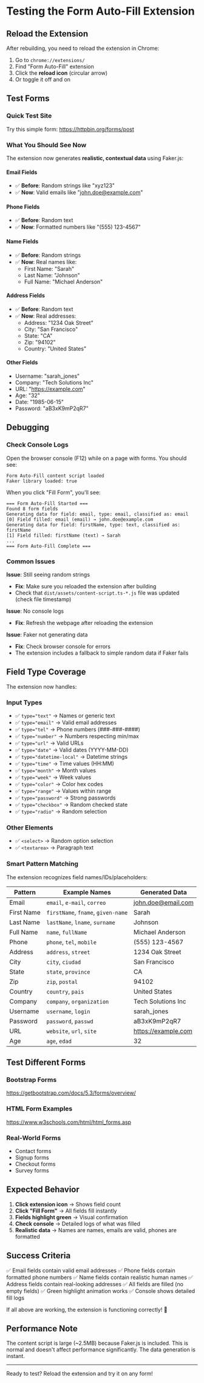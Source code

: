 # Testing the Form Auto-Fill Extension

## Reload the Extension

After rebuilding, you need to reload the extension in Chrome:

1. Go to `chrome://extensions/`
2. Find "Form Auto-Fill" extension
3. Click the **reload icon** (circular arrow)
4. Or toggle it off and on

## Test Forms

### Quick Test Site
Try this simple form: https://httpbin.org/forms/post

### What You Should See Now

The extension now generates **realistic, contextual data** using Faker.js:

#### Email Fields
- ✅ **Before**: Random strings like "xyz123"
- ✅ **Now**: Valid emails like "john.doe@example.com"

#### Phone Fields
- ✅ **Before**: Random text
- ✅ **Now**: Formatted numbers like "(555) 123-4567"

#### Name Fields
- ✅ **Before**: Random strings
- ✅ **Now**: Real names like:
  - First Name: "Sarah"
  - Last Name: "Johnson"
  - Full Name: "Michael Anderson"

#### Address Fields
- ✅ **Before**: Random text
- ✅ **Now**: Real addresses:
  - Address: "1234 Oak Street"
  - City: "San Francisco"
  - State: "CA"
  - Zip: "94102"
  - Country: "United States"

#### Other Fields
- Username: "sarah_jones"
- Company: "Tech Solutions Inc"
- URL: "https://example.com"
- Age: "32"
- Date: "1985-06-15"
- Password: "aB3xK9mP2qR7"

## Debugging

### Check Console Logs

Open the browser console (F12) while on a page with forms. You should see:

```
Form Auto-Fill content script loaded
Faker library loaded: true
```

When you click "Fill Form", you'll see:

```
=== Form Auto-Fill Started ===
Found 8 form fields
Generating data for field: email, type: email, classified as: email
[0] Field filled: email (email) → john.doe@example.com
Generating data for field: firstName, type: text, classified as: firstName
[1] Field filled: firstName (text) → Sarah
...
=== Form Auto-Fill Complete ===
```

### Common Issues

**Issue**: Still seeing random strings
- **Fix**: Make sure you reloaded the extension after building
- Check that `dist/assets/content-script.ts-*.js` file was updated (check file timestamp)

**Issue**: No console logs
- **Fix**: Refresh the webpage after reloading the extension

**Issue**: Faker not generating data
- **Fix**: Check browser console for errors
- The extension includes a fallback to simple random data if Faker fails

## Field Type Coverage

The extension now handles:

### Input Types
- ✅ `type="text"` → Names or generic text
- ✅ `type="email"` → Valid email addresses
- ✅ `type="tel"` → Phone numbers (###-###-####)
- ✅ `type="number"` → Numbers respecting min/max
- ✅ `type="url"` → Valid URLs
- ✅ `type="date"` → Valid dates (YYYY-MM-DD)
- ✅ `type="datetime-local"` → Datetime strings
- ✅ `type="time"` → Time values (HH:MM)
- ✅ `type="month"` → Month values
- ✅ `type="week"` → Week values
- ✅ `type="color"` → Color hex codes
- ✅ `type="range"` → Values within range
- ✅ `type="password"` → Strong passwords
- ✅ `type="checkbox"` → Random checked state
- ✅ `type="radio"` → Random selection

### Other Elements
- ✅ `<select>` → Random option selection
- ✅ `<textarea>` → Paragraph text

### Smart Pattern Matching

The extension recognizes field names/IDs/placeholders:

| Pattern | Example Names | Generated Data |
|---------|---------------|----------------|
| Email | `email`, `e-mail`, `correo` | john.doe@email.com |
| First Name | `firstName`, `fname`, `given-name` | Sarah |
| Last Name | `lastName`, `lname`, `surname` | Johnson |
| Full Name | `name`, `fullName` | Michael Anderson |
| Phone | `phone`, `tel`, `mobile` | (555) 123-4567 |
| Address | `address`, `street` | 1234 Oak Street |
| City | `city`, `ciudad` | San Francisco |
| State | `state`, `province` | CA |
| Zip | `zip`, `postal` | 94102 |
| Country | `country`, `pais` | United States |
| Company | `company`, `organization` | Tech Solutions Inc |
| Username | `username`, `login` | sarah_jones |
| Password | `password`, `passwd` | aB3xK9mP2qR7 |
| URL | `website`, `url`, `site` | https://example.com |
| Age | `age`, `edad` | 32 |

## Test Different Forms

### Bootstrap Forms
https://getbootstrap.com/docs/5.3/forms/overview/

### HTML Form Examples
https://www.w3schools.com/html/html_forms.asp

### Real-World Forms
- Contact forms
- Signup forms
- Checkout forms
- Survey forms

## Expected Behavior

1. **Click extension icon** → Shows field count
2. **Click "Fill Form"** → All fields fill instantly
3. **Fields highlight green** → Visual confirmation
4. **Check console** → Detailed logs of what was filled
5. **Realistic data** → Names are names, emails are valid, phones are formatted

## Success Criteria

✅ Email fields contain valid email addresses
✅ Phone fields contain formatted phone numbers
✅ Name fields contain realistic human names
✅ Address fields contain real-looking addresses
✅ All fields are filled (no empty fields)
✅ Green highlight animation works
✅ Console shows detailed fill logs

If all above are working, the extension is functioning correctly! 🎉

## Performance Note

The content script is large (~2.5MB) because Faker.js is included. This is normal and doesn't affect performance significantly. The data generation is instant.

---

Ready to test? Reload the extension and try it on any form!
